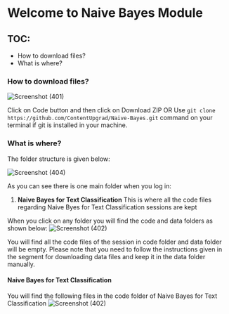 # Welcome to Naive Bayes Module

## TOC:
- How to download files?
- What is where?

### How to download files?
![Screenshot (401)](https://user-images.githubusercontent.com/82654736/141270573-e630ed11-08ea-40d7-9419-50484ceff48c.png)


Click on Code button and then click on Download ZIP
OR
Use `git clone https://github.com/ContentUpgrad/Naive-Bayes.git` command on your terminal if git is installed in your machine. 


### What is where?
The folder structure is given below:

![Screenshot (404)](https://user-images.githubusercontent.com/82654736/141270691-ea1a24c2-5cd3-41b9-b737-254324769f50.png)


As you can see there is one main folder when you log in:

1. **Naive Bayes for Text Classification** This is where all the code files regarding Naive Byes for Text Classification sessions are kept

When you click on any folder you will find the code and data folders as shown below:
![Screenshot (402)](https://user-images.githubusercontent.com/82654736/141270912-ebfdeea5-7fbc-4a44-ba3b-f80773c25847.png)

You will find all the code files of the session in code folder and data folder will be empty. Please note that you need to follow the instructions given in the segment for downloading data files and keep it in the data folder manually.

#### Naive Bayes for Text Classification
You will find the following files in the code folder of Naive Bayes for Text Classification
![Screenshot (402)](https://user-images.githubusercontent.com/82654736/141270941-396ed3af-d2ab-4a25-a8b9-e2831b046ed7.png)

